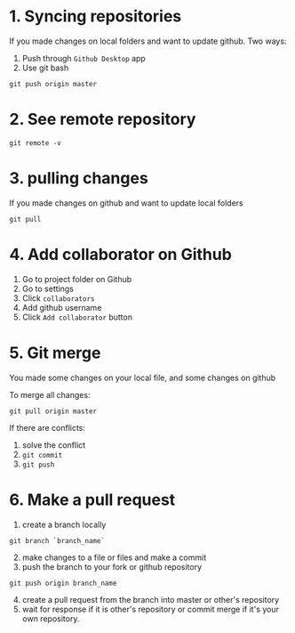 # 1. Syncing repositories
If you made changes on local folders and want to update github. Two ways:
1. Push through `Github Desktop` app
2. Use git bash
```
git push origin master
```

# 2. See remote repository
```
git remote -v
```
# 3. pulling changes
If you made changes on github and want to update local folders
```
git pull  
```

# 4. Add collaborator on Github
1. Go to project folder on Github
2. Go to settings
3. Click `collaborators`
4. Add github username
5. Click `Add collaborator` button

# 5. Git merge
You made some changes on your local file, and some changes on github

To merge all changes:
```
git pull origin master
```

If there are conflicts:
1. solve the conflict
2. ```git commit```
3. ```git push```

# 6. Make a pull request
1. create a branch locally
```
git branch `branch_name`
```
2. make changes to a file or files and make a commit
3. push the branch to your fork or github repository
```
git push origin branch_name
```
4. create a pull request from the branch into master or other's repository
5. wait for response if it is other's repository or commit merge if it's your own repository.  
